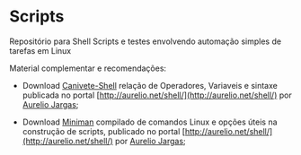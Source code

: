 # Scripts
Repositório para Shell Scripts e testes envolvendo automação simples de tarefas em Linux

Material complementar e recomendações:

- Download [Canivete-Shell](http://aurelio.net/shell/canivete/pdf/canivete-shell.pdf) relação de Operadores, Variaveis e sintaxe publicada no portal [http://aurelio.net/shell/](http://aurelio.net/shell/) por [Aurelio Jargas](https://www.linkedin.com/in/aureliojargas/);

- Download [Miniman](http://aurelio.net/shell/miniman/pdf/miniman.pdf) compilado de comandos Linux e opções úteis na construção de scripts, publicado no portal [http://aurelio.net/shell/](http://aurelio.net/shell/) por [Aurelio Jargas](https://www.linkedin.com/in/aureliojargas/);
